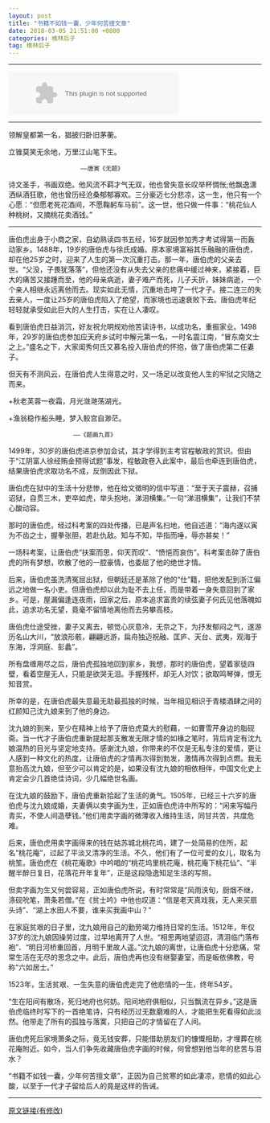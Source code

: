 ```yaml
---
layout: post
title: "书籍不如钱一囊，少年何苦擅文章"
date: 2018-03-05 21:51:00 +0800
categories: 樵林后子
tag: 樵林后子
---
```


-----------------------------------------

<embed src="//music.163.com/style/swf/widget.swf?sid=201960&type=2&auto=1&width=320&height=66" width="340" height="86"  allowNetworking="all"></embed>

-----------------------------------------

领解皇都第一名，猖披归卧旧茅蘅。

立锥莫笑无余地，万里江山笔下生。

                        ——唐寅《无题》

诗文圣手，书画双绝。他风流不羁才气无双，他也曾失意长叹举杯惆怅;他飘逸潇洒纵酒狂歌，他也曾历经沧桑郁郁寡欢。三分豪迈七分悲凉，这一生，他只有一个心愿：“但愿老死花酒间，不愿鞠躬车马前”。这一世，他只做一件事：“桃花仙人种桃树，又摘桃花卖酒钱。”

-----------------------------------------

唐伯虎出身于小商之家，自幼熟读四书五经，16岁就因参加秀才考试得第一而轰动家乡。1488年，19岁的唐伯虎与徐氏成婚。原本家境富裕其乐融融的唐伯虎，却在他25岁之时，迎来了人生的第一次沉重打击。那一年，唐伯虎的父亲去世。“父没，子畏犹落落”，但他还没有从失去父亲的悲痛中缓过神来，紧接着，巨大的痛苦又接踵而至，他的母亲病逝，妻子难产而死，儿子夭折，妹妹病逝，一个个亲人相继永远离他而去。现实如此无情，沉重地击垮了一代才子。接二连三的失去亲人，一度让25岁的唐伯虎陷入了绝望，而家境也迅速衰败下去。唐伯虎年纪轻轻就承受如此巨大的人生打击，实在让人凄叹。

看到唐伯虎日益消沉，好友祝允明规劝他苦读诗书，以成功名，重振家业。1498年，29岁的唐伯虎参加应天府乡试时中解元第一名，一时名震江南，“冒东南文士之上。”盛名之下，大家闺秀何氏又慕名投入唐伯虎的怀抱，做了唐伯虎第二任妻子。

但天有不测风云，在唐伯虎人生得意之时，又一场足以改变他人生的牢狱之灾随之而来。

+秋老芙蓉一夜霜，月光潋滟荡湖光。

+渔翁稳作船头睡，梦入鲛宫自渺茫。

                      ——《题画九首》
1499年，30岁的唐伯虎进京参加会试，其才学得到主考官程敏政的赏识。但由于“江阴富人徐经贿金预得试题”事发，程敏政卷入此案中，最后也牵连到唐伯虎，结果唐伯虎求取功名不成，反倒因此下狱。

唐伯虎在狱中的生活十分悲惨，他在给文徵明的信中写道：“至于天子震赫，召捕诏狱，自贯三木，吏卒如虎，举头抱地，涕泪横集。”一句“涕泪横集”，让我们不禁心酸动容。

那时的唐伯虎，经过科考案的四处传播，已是声名扫地，他自述道：“海内遂以寅为不齿之士，握拳张胆，若赴仇敌。知与不知，毕指而唾，辱亦甚矣！”

一场科考案，让唐伯虎“扶案而思，仰天而叹”、“愤悒而哀伤”。科考案击碎了唐伯虎的所有梦想，吹散了他的一腔豪情，也委屈了他的绝世才情。

后来，唐伯虎虽洗清冤屈出狱，但朝廷还是革除了他的“仕”籍，把他发配到浙江偏远之地做一名小吏。但唐伯虎却以此为耻不去上任，而是带着一身失意回到了家乡。可是，屋漏偏逢连夜雨，回家之后，原本追求富贵的续弦妻子何氏见他落魄如此，追求功名无望，竟毫不留情地离他而去另攀高枝。

唐伯虎仕途受挫，妻子又离去，顿觉心灰意冷，无奈之下，为抒发郁闷之气，遂游历名山大川，“放浪形骸，翩翩远游，扁舟独迈祝融、匡庐、天台、武夷，观海于东海，浮洞庭、彭蠡”。

所有盘缠用尽之后，唐伯虎孤独地回到家乡，我想，那时的唐伯虎，望着家徒四壁，看着空屋无人，只能是欲哭无泪。手握残杯，却无人对饮；欲取鸣琴弹，恨无知音赏。

所幸的是，在唐伯虎最失意最无助最孤独的时候，当年相见相识于青楼酒肆之间的红颜知己沈九娘来到了他的身边。

沈九娘的到来，至少在精神上给予了唐伯虎莫大的慰藉，一如曹雪芹身边的脂砚斋。当一代才子唐伯虎重新提起那支散发无限才情的如椽之笔时，背后肯定有沈九娘温热的目光与坚定地支持。感谢沈九娘，你带来的不仅是无私专注的爱情，更让人感到一种文化的热度，让唐伯虎的才情再次得到勃发，激情再次得到点燃。我无意抬高沈九娘，但至少可以肯定的是，如果没有沈九娘的相依相伴，中国文化史上肯定会少几首绝佳诗词，少几幅绝世名画。

在沈九娘的鼓励下，唐伯虎重新拾起了生活的勇气。1505年，已经三十六岁的唐伯虎与沈九娘成婚，夫妻俩以卖字画为生，正如唐伯虎诗中所写的：“闲来写幅丹青买，不使人间造孽钱。”他们用卖字画的微薄收入维持生活，同甘共苦，共度危难。

后来，唐伯虎用卖字画得来的钱在姑苏城北桃花坞，建了一处简易的住所，起名“桃花庵”，过起了平淡又清净的生活。不久，他们有了一位可爱的女儿，取名为桃笙。唐伯虎在《桃花庵歌》中吟唱的“桃花坞里桃花庵，桃花庵下桃花仙”、“半醒半醉日复日，花落花开年复年”，正是这段隐逸知足生活的写照。

但卖字画为生又何尝容易，正如唐伯虎所说，有时常常是“风雨浃旬，厨烟不继，涤砚吮笔，萧条若僧。”在《贫士吟》中他也叹道：“信是老天真戏我，无人来买扇头诗”、“湖上水田人不要，谁来买我画中山？”

在家庭贫艰的日子里，沈九娘用自己的勤劳竭力维持日常的生活。1512年，年仅37岁的沈九娘因操劳过度，过早地离开了人世。“相思两地望迢迢，清泪临门落布袍”、“明日河桥重回首，月明千里故人遥。”沈九娘的离世，让唐伯虎十分悲痛，常常生活在无尽的思念之中。此后，唐伯虎再也没有继娶妻室，而是皈依佛教，号称“六如居士。”

1523年，生活贫艰、一生失意的唐伯虎走完了他悲情的一生，终年54岁。

“生在阳间有散场，死归地府也何妨。阳间地府俱相似，只当飘流在异乡。”这是唐伯虎临终时写下的一首绝笔诗，只有经历过无数磨难的人，才能把生死看得如此淡然。他带走了所有的孤独与落寞，只把自己的才情留在了人间。

唐伯虎死后家境萧条之际，竟无钱安葬，只能借助朋友们的慷慨相助，才埋葬在桃花庵附近。如今，当人们争先收藏唐伯虎字画的时候，何曾想到他当年的悲苦与泪水？

“书籍不如钱一囊，少年何苦擅文章”，正因为自己贫寒的如此凄凉，悲情的如此心酸，以至于一代才子留给后人的竟是这样的告诫。

-----------------------------------------

[原文链接(有修改)](http://bbs.tiexue.net/post2_10898969_1.html)
